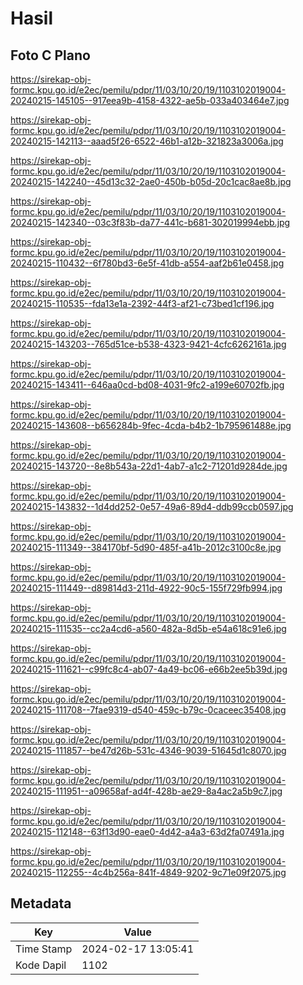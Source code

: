 # Hasil

## Foto C Plano

https://sirekap-obj-formc.kpu.go.id/e2ec/pemilu/pdpr/11/03/10/20/19/1103102019004-20240215-145105--917eea9b-4158-4322-ae5b-033a403464e7.jpg

https://sirekap-obj-formc.kpu.go.id/e2ec/pemilu/pdpr/11/03/10/20/19/1103102019004-20240215-142113--aaad5f26-6522-46b1-a12b-321823a3006a.jpg

https://sirekap-obj-formc.kpu.go.id/e2ec/pemilu/pdpr/11/03/10/20/19/1103102019004-20240215-142240--45d13c32-2ae0-450b-b05d-20c1cac8ae8b.jpg

https://sirekap-obj-formc.kpu.go.id/e2ec/pemilu/pdpr/11/03/10/20/19/1103102019004-20240215-142340--03c3f83b-da77-441c-b681-302019994ebb.jpg

https://sirekap-obj-formc.kpu.go.id/e2ec/pemilu/pdpr/11/03/10/20/19/1103102019004-20240215-110432--6f780bd3-6e5f-41db-a554-aaf2b61e0458.jpg

https://sirekap-obj-formc.kpu.go.id/e2ec/pemilu/pdpr/11/03/10/20/19/1103102019004-20240215-110535--fda13e1a-2392-44f3-af21-c73bed1cf196.jpg

https://sirekap-obj-formc.kpu.go.id/e2ec/pemilu/pdpr/11/03/10/20/19/1103102019004-20240215-143203--765d51ce-b538-4323-9421-4cfc6262161a.jpg

https://sirekap-obj-formc.kpu.go.id/e2ec/pemilu/pdpr/11/03/10/20/19/1103102019004-20240215-143411--646aa0cd-bd08-4031-9fc2-a199e60702fb.jpg

https://sirekap-obj-formc.kpu.go.id/e2ec/pemilu/pdpr/11/03/10/20/19/1103102019004-20240215-143608--b656284b-9fec-4cda-b4b2-1b795961488e.jpg

https://sirekap-obj-formc.kpu.go.id/e2ec/pemilu/pdpr/11/03/10/20/19/1103102019004-20240215-143720--8e8b543a-22d1-4ab7-a1c2-71201d9284de.jpg

https://sirekap-obj-formc.kpu.go.id/e2ec/pemilu/pdpr/11/03/10/20/19/1103102019004-20240215-143832--1d4dd252-0e57-49a6-89d4-ddb99ccb0597.jpg

https://sirekap-obj-formc.kpu.go.id/e2ec/pemilu/pdpr/11/03/10/20/19/1103102019004-20240215-111349--384170bf-5d90-485f-a41b-2012c3100c8e.jpg

https://sirekap-obj-formc.kpu.go.id/e2ec/pemilu/pdpr/11/03/10/20/19/1103102019004-20240215-111449--d89814d3-211d-4922-90c5-155f729fb994.jpg

https://sirekap-obj-formc.kpu.go.id/e2ec/pemilu/pdpr/11/03/10/20/19/1103102019004-20240215-111535--cc2a4cd6-a560-482a-8d5b-e54a618c91e6.jpg

https://sirekap-obj-formc.kpu.go.id/e2ec/pemilu/pdpr/11/03/10/20/19/1103102019004-20240215-111621--c99fc8c4-ab07-4a49-bc06-e66b2ee5b39d.jpg

https://sirekap-obj-formc.kpu.go.id/e2ec/pemilu/pdpr/11/03/10/20/19/1103102019004-20240215-111708--7fae9319-d540-459c-b79c-0caceec35408.jpg

https://sirekap-obj-formc.kpu.go.id/e2ec/pemilu/pdpr/11/03/10/20/19/1103102019004-20240215-111857--be47d26b-531c-4346-9039-51645d1c8070.jpg

https://sirekap-obj-formc.kpu.go.id/e2ec/pemilu/pdpr/11/03/10/20/19/1103102019004-20240215-111951--a09658af-ad4f-428b-ae29-8a4ac2a5b9c7.jpg

https://sirekap-obj-formc.kpu.go.id/e2ec/pemilu/pdpr/11/03/10/20/19/1103102019004-20240215-112148--63f13d90-eae0-4d42-a4a3-63d2fa07491a.jpg

https://sirekap-obj-formc.kpu.go.id/e2ec/pemilu/pdpr/11/03/10/20/19/1103102019004-20240215-112255--4c4b256a-841f-4849-9202-9c71e09f2075.jpg


## Metadata

| Key        | Value               |
| ---------- | ------------------- |
| Time Stamp | 2024-02-17 13:05:41 |
| Kode Dapil | 1102                |



